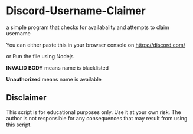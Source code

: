 # Discord-Username-Claimer
a simple program that checks for availabality and attempts to claim username 


You can either paste this in  your browser console on https://discord.com/

or Run the file using Nodejs

**INVALID BODY** means name is blacklisted

**Unauthorized** means name is available 


## Disclaimer
This script is for educational purposes only. Use it at 
your own risk. The author is not responsible for any consequences that 
may result from using this script.
